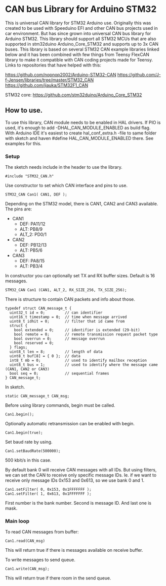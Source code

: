# CAN bus Library for Arduino STM32

This is universal CAN library for STM32 Arduino use. Originally this was created to be used with Speeduino EFI and other
CAN bus projects used in car environment. But has since grown into universal CAN bus library for Arduino STM32.
This library should support all STM32 MCUs that are also supported in stm32duino Arduino_Core_STM32 and supports 
up to 3x CAN buses. This library is based on several STM32 CAN example libraries linked below and it has been 
combined with few things from Teensy FlexCAN library to make it compatible with CAN coding projects made for Teensy.
Links to repositories that have helped with this:

https://github.com/nopnop2002/Arduino-STM32-CAN
https://github.com/J-f-Jensen/libraries/tree/master/STM32_CAN
https://github.com/jiauka/STM32F1_CAN

STM32 core: https://github.com/stm32duino/Arduino_Core_STM32

## How to use.
To use this library, CAN module needs to be enabled in HAL drivers. If PIO is used, it's enough
to add -DHAL_CAN_MODULE_ENABLED as build flag. With Arduino IDE it's easiest to create hal_conf_extra.h -file
to same folder with sketch and haven #define HAL_CAN_MODULE_ENABLED there. See examples for this.

### Setup
The sketch needs include in the header to use the library.
```
#include "STM32_CAN.h"
```
Use constructor to set which CAN interface and pins to use.
```
STM32_CAN Can1( CAN1, DEF );
```
Depending on the STM32 model, there is CAN1, CAN2 and CAN3 available.
The pins are:
 - CAN1
   - DEF: PA11/12
   - ALT: PB8/9
   - ALT_2: PD0/1
 - CAN2
   - DEF: PB12/13
   - ALT: PB5/6
 - CAN3
   - DEF: PA8/15
   - ALT: PB3/4

In constructor you can optionally set TX and RX buffer sizes. Default is 16 messages.
```
STM32_CAN Can1 (CAN1, ALT_2, RX_SIZE_256, TX_SIZE_256);
```
There is structure to contain CAN packets and info about those.
```
typedef struct CAN_message_t {
  uint32_t id = 0;         // can identifier
  uint16_t timestamp = 0;  // time when message arrived
  uint8_t idhit = 0;       // filter that id came from
  struct {
    bool extended = 0;     // identifier is extended (29-bit)
    bool remote = 0;       // remote transmission request packet type
    bool overrun = 0;      // message overrun
    bool reserved = 0;
  } flags;
  uint8_t len = 8;         // length of data
  uint8_t buf[8] = { 0 };  // data
  int8_t mb = 0;           // used to identify mailbox reception
  uint8_t bus = 1;         // used to identify where the message came (CAN1, CAN2 or CAN3)
  bool seq = 0;            // sequential frames
} CAN_message_t;
```
In sketch.
```
static CAN_message_t CAN_msg;
```
Before using library commands, begin must be called.
```
Can1.begin();
```
Optionally automatic retransmission can be enabled with begin.
```
Can1.begin(true);
```
Set baud rate by using.
```
Can1.setBaudRate(500000);
```
500 kbit/s in this case.

By default bank 0 will receive CAN messages with all IDs. But using filters, we can set the CAN to receive
only specific message IDs. Ie. if we want to receive only message IDs 0x153 and 0x613, so we use bank 0 and 1.
```
Can1.setFilter( 0, 0x153, 0x1FFFFFFF );
Can1.setFilter( 1, 0x613, 0x1FFFFFFF );
```
First number is the bank number. Second is message ID. And last one is mask.

### Main loop
To read CAN messages from buffer:
```
Can1.read(CAN_msg)
```
This will return true if there is messages available on receive buffer.

To write messages to send queue.
```
Can1.write(CAN_msg);
```
This will return true if there room in the send queue.
